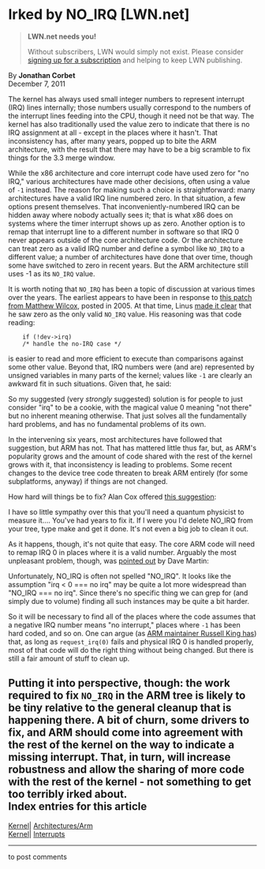 # Irked by NO_IRQ [LWN.net]

> **LWN.net needs you!**
> 
> Without subscribers, LWN would simply not exist. Please consider [signing up for a subscription](/Promo/nst-nag2/subscribe) and helping to keep LWN publishing. 

By **Jonathan Corbet**  
December 7, 2011 

The kernel has always used small integer numbers to represent interrupt (IRQ) lines internally; those numbers usually correspond to the numbers of the interrupt lines feeding into the CPU, though it need not be that way. The kernel has also traditionally used the value zero to indicate that there is no IRQ assignment at all - except in the places where it hasn't. That inconsistency has, after many years, popped up to bite the ARM architecture, with the result that there may have to be a big scramble to fix things for the 3.3 merge window. 

While the x86 architecture and core interrupt code have used zero for "no IRQ," various architectures have made other decisions, often using a value of `-1` instead. The reason for making such a choice is straightforward: many architectures have a valid IRQ line numbered zero. In that situation, a few options present themselves. That inconveniently-numbered IRQ can be hidden away where nobody actually sees it; that is what x86 does on systems where the timer interrupt shows up as zero. Another option is to remap that interrupt line to a different number in software so that IRQ 0 never appears outside of the core architecture code. Or the architecture can treat zero as a valid IRQ number and define a symbol like `NO_IRQ` to a different value; a number of architectures have done that over time, though some have switched to zero in recent years. But the ARM architecture still uses -1 as its `NO_IRQ` value. 

It is worth noting that `NO_IRQ` has been a topic of discussion at various times over the years. The earliest appears to have been in response to [this patch from Matthew Wilcox](http://linux.derkeiler.com/Mailing-Lists/Kernel/2005-11/6937.html), posted in 2005. At that time, Linus [made it clear](http://linux.derkeiler.com/Mailing-Lists/Kernel/2005-11/7628.html) that he saw zero as the only valid `NO_IRQ` value. His reasoning was that code reading: 
    
    
        if (!dev->irq)
    	/* handle the no-IRQ case */
    

is easier to read and more efficient to execute than comparisons against some other value. Beyond that, IRQ numbers were (and are) represented by unsigned variables in many parts of the kernel; values like `-1` are clearly an awkward fit in such situations. Given that, he said: 

So my suggested (very _strongly_ suggested) solution is for people to just consider "irq" to be a cookie, with the magical value 0 meaning "not there" but no inherent meaning otherwise. That just solves all the fundamentally hard problems, and has no fundamental problems of its own. 

In the intervening six years, most architectures have followed that suggestion, but ARM has not. That has mattered little thus far, but, as ARM's popularity grows and the amount of code shared with the rest of the kernel grows with it, that inconsistency is leading to problems. Some recent changes to the device tree code threaten to break ARM entirely (for some subplatforms, anyway) if things are not changed. 

How hard will things be to fix? Alan Cox offered [this suggestion](/Articles/470823/): 

I have so little sympathy over this that you'll need a quantum physicist to measure it.... You've had years to fix it. If I were you I'd delete NO_IRQ from your tree, type make and get it done. It's not even a big job to clean it out. 

As it happens, though, it's not quite that easy. The core ARM code will need to remap IRQ 0 in places where it is a valid number. Arguably the most unpleasant problem, though, was [pointed out](/Articles/470824/) by Dave Martin: 

Unfortunately, NO_IRQ is often not spelled "NO_IRQ". It looks like the assumption "irq < 0 === no irq" may be quite a lot more widespread than "NO_IRQ === no irq". Since there's no specific thing we can grep for (and simply due to volume) finding all such instances may be quite a bit harder. 

So it will be necessary to find all of the places where the code assumes that a negative IRQ number means "no interrupt," places where `-1` has been hard coded, and so on. One can argue (as [ARM maintainer Russell King has](/Articles/470826/)) that, as long as `request_irq(0)` fails and physical IRQ 0 is handled properly, most of that code will do the right thing without being changed. But there is still a fair amount of stuff to clean up. 

Putting it into perspective, though: the work required to fix `NO_IRQ` in the ARM tree is likely to be tiny relative to the general cleanup that is happening there. A bit of churn, some drivers to fix, and ARM should come into agreement with the rest of the kernel on the way to indicate a missing interrupt. That, in turn, will increase robustness and allow the sharing of more code with the rest of the kernel - not something to get too terribly irked about.  
Index entries for this article  
---  
[Kernel](/Kernel/Index)| [Architectures/Arm](/Kernel/Index#Architectures-Arm)  
[Kernel](/Kernel/Index)| [Interrupts](/Kernel/Index#Interrupts)  
  


* * *

to post comments 
